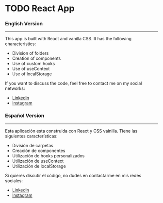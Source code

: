 # TODO React App

### English Version
***
This app is built with React and vanilla CSS. It has the following characteristics:
* Division of folders
* Creation of components
* Use of custom hooks
* Use of useContext
* Use of localStorage

If you want to discuss the code, feel free to contact me on my social networks:
* [Linkedin](https://www.linkedin.com/in/christian-george-476268175/)
* [Instagram](https://www.instagram.com/christiancgeorge/)

### Español Version
***
Esta aplicación esta construida con React y CSS vainilla. Tiene las siguientes características: 
* División de carpetas
* Creación de componentes
* Utilización de hooks personalizados
* Utilización de useContext
* Utilización de localStorage

Si quieres discutir el código, no dudes en contactarme en mis
redes sociales: 
* [Linkedin](https://www.linkedin.com/in/christian-george-476268175/)
* [Instagram](https://www.instagram.com/christiancgeorge/)


